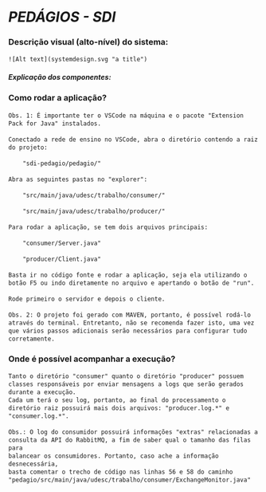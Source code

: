 # *PEDÁGIOS - SDI*

### Descrição visual (alto-nível) do sistema:

    ![Alt text](systemdesign.svg "a title")

##### Explicação dos componentes:

### Como rodar a aplicação?

    Obs. 1: É importante ter o VSCode na máquina e o pacote "Extension Pack for Java" instalados.

    Conectado a rede de ensino no VSCode, abra o diretório contendo a raiz do projeto:

        "sdi-pedagio/pedagio/"

    Abra as seguintes pastas no "explorer":

        "src/main/java/udesc/trabalho/consumer/"

        "src/main/java/udesc/trabalho/producer/"
    
    Para rodar a aplicação, se tem dois arquivos principais:

        "consumer/Server.java"

        "producer/Client.java"
    
    Basta ir no código fonte e rodar a aplicação, seja ela utilizando o botão F5 ou indo diretamente no arquivo e apertando o botão de "run".

    Rode primeiro o servidor e depois o cliente.

    Obs. 2: O projeto foi gerado com MAVEN, portanto, é possível rodá-lo através do terminal. Entretanto, não se recomenda fazer isto, uma vez que vários passos adicionais serão necessários para configurar tudo corretamente.





### Onde é possível acompanhar a execução?
    Tanto o diretório "consumer" quanto o diretório "producer" possuem classes responsáveis por enviar mensagens a logs que serão gerados durante a execução.
    Cada um terá o seu log, portanto, ao final do processamento o diretório raiz possuirá mais dois arquivos: "producer.log.*" e "consumer.log.*".

    Obs.: O log do consumidor possuirá informações "extras" relacionadas a consulta da API do RabbitMQ, a fim de saber qual o tamanho das filas para
    balancear os consumidores. Portanto, caso ache a informação desnecessária, 
    basta comentar o trecho de código nas linhas 56 e 58 do caminho "pedagio/src/main/java/udesc/trabalho/consumer/ExchangeMonitor.java"